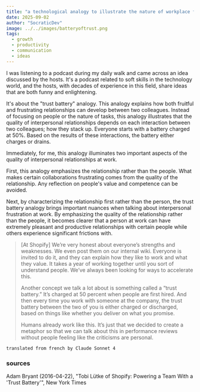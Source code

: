 ```yaml
---
title: "a technological analogy to illustrate the nature of workplace frustrations"
date: 2025-09-02
author: "SocraticDev"
image: ../../images/batteryoftrust.png
tags:
  - growth
  - productivity
  - communication
  - ideas
---
```


I was listening to a podcast during my daily walk and came across an idea discussed by the hosts. It's a podcast related to soft skills in the technology world, and the hosts, with decades of experience in this field, share ideas that are both funny and enlightening.

It's about the "trust battery" analogy. This analogy explains how both fruitful
and frustrating relationships can develop between two colleagues. Instead of
focusing on people or the nature of tasks, this analogy illustrates that the
quality of interpersonal relationships depends on each interaction between two
colleagues; how they stack up. Everyone starts with a battery charged at 50%. Based on the
results of these interactions, the battery either charges or drains.

Immediately, for me, this analogy illuminates two important aspects of the quality of interpersonal relationships at work.

First, this analogy emphasizes the relationship rather than the people. What makes certain collaborations frustrating comes from the quality of the relationship. Any reflection on people's value and competence can be avoided.

Next, by characterizing the relationship first rather than the person, the
trust battery analogy brings important nuances when talking about interpersonal
frustration at work. By emphasizing the quality of the relationship rather than
the people, it becomes clearer that a person at work can have extremely
pleasant and productive relationships with certain people while others
experience significant frictions with.

> [At Shopify] We’re very honest about everyone’s strengths and weaknesses. We even post them on
> our internal wiki. Everyone is invited to do it, and they can explain how they like to work
> and what they value. It takes a year of working together until you sort of understand
> people. We’ve always been looking for ways to accelerate this.
>
> Another concept we talk a lot about is something called a “trust battery.” It’s charged at
> 50 percent when people are first hired. And then every time you work with someone at
> the company, the trust battery between the two of you is either charged or discharged,
> based on things like whether you deliver on what you promise.
> 
> Humans already work like this. It’s just that we decided to create a metaphor so that we
> can talk about this in performance reviews without people feeling like the criticisms are
> personal.

`translated from french by Claude Sonnet 4`

### sources

Adam Bryant (2016-04-22), "Tobi Lütke of Shopify: Powering a Team With a 'Trust Battery'", New York Times
